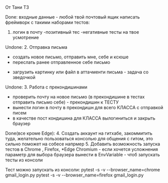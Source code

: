 От Тани ТЗ

Done:
входные данные -  любой твой почтовый ящик
написать фреймворк с такими наборами тестов:
1. логин в почту
-позитивный тес
-негативные тесты на твое усмотрение

Undone:
2. Отправка письма
- создать новое письмо, отправить мне, себе и ксюше
- переслать ранее отправленное себе письмо
* загрузить картинку или файл в аттачменти письма - задача со зведочкой

Undone:
3. Работа с прекондишинами
- проверить почту на новое письмо (в прекондишине в тестах отправить письмо себе) - прекондишин к ТЕСТУ
- вынести логин в почту в прекондишн для всего КЛАССА с отправкой писем
- в качестве пост кондишина для КЛАССА вылогиниться и закрыть браузер

Done(все кроме Edge):
4.  Создать аккаунт на гитхабе, закоммитить туда, желательно пользоваться консолью для общения с гитом, это сильно поможет на собесе напрмер
5.  Добавить возможность запуска тестов в Chrome , Firefox, *Edge Chromium - если хочется усложнения
параметр для выбора браузера вынести в  EnvVariable  - чтоб запускать тесты из консоли

Тест можно запускать из консоли:
pytest -s -v --browser_name=chrome gmail_login.py
pytest -s -v --browser_name=firefox gmail_login.py
